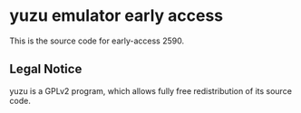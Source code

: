 yuzu emulator early access
=============

This is the source code for early-access 2590.

## Legal Notice

yuzu is a GPLv2 program, which allows fully free redistribution of its source code.
